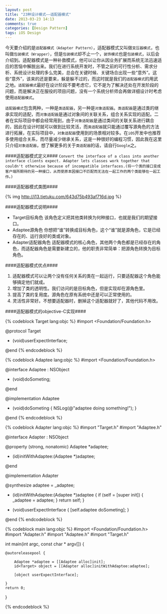 ```yaml
---
layout: post
title: "23种设计模式——适配器模式"
date: 2013-03-23 14:13
comments: true
categories: [Design Pattern]
tags: iOS Design
---
```


今天要介绍的是`适配器模式（Adapter Pattern）`，适配器模式又叫做`变压器模式`，也叫做`包装模式（Wrapper）`，但是`包装模式`却不止一个，`装饰模式`也是`包装模式`，以后会介绍到。适配器模式是一种补救模式，他可以让你从因业务扩展而系统无法迅速适应的苦恼中解脱出来。我们在进行系统开发时，不管之前的可行性分析、需求分析、系统设计处理的多么完美，总会在关键时候、关键场合出现一些“意外”。这些“意外”，该来的还是要来，躲是躲不过的，而这时就是我们的`适配器模式`的用武之地。`适配器模式`最好在设计阶段不要考虑它，它不是为了解决还处在开发阶段的问题，而是解决正在服役的项目问题，没有一个系统分析师会再做详细设计时考虑使用`适配器模式`。

`适配器模式`包含两种，一种是`类适配器`，另一种是`对象适配器`。`类适配器`是通过类的继承实现的适配，而`对象适配器`是通过对象间的关联关系，组合关系实现的适配。二者在实际项目中都会经常用到，由于`对象适配器`是通过类间的关联关系进行耦合的，因此在设计时就可以做到比较灵活，而`类适配器`就只能通过覆写源角色的方法进行拓展，在实际项目中，`对象适配器`使用到的场景相对较多。在`iOS`开发中也推荐多使用组合关系，而尽量减少继承关系，这是一种很好的编程习惯，因此我在这里只介绍`对象适配器`，想了解更多的关于`类适配器`的话，请自行`Google`之。

####适配器模式定义####
`Convert the interface of a class into another interface clients expect. Adapter lets classes work together that couldn't otherwise because of incompatible interfaces.(将一个类的接口变成客户端所期待的另一种接口，从而使原本因接口不匹配而无法在一起工作的两个类能够在一起工作。)`

<!-- More -->

####适配器模式类图####

{% img http://i13.tietuku.com/643d75b493af716d.jpg %}

####适配器模式说明####

+ Target目标角色
 该角色定义把其他类转换为何种接口，也就是我们的期望接口。
+ Adaptee源角色
 你想把“谁”转换成目标角色，这个“谁”就是源角色，它是已经存在的、运行良好的类或对象。
+ Adapter适配器角色
 适配器模式的核心角色，其他两个角色都是已经存在的角色，而适配器角色是需要新建立的，他的职责非常简单：把源角色转换为目标角色。
 
####适配器模式优点####

1. 适配器模式可以让两个没有任何关系的类在一起运行，只要适配器这个角色能够搞定他们就成。
2. 增加了类的透明性。我们访问的是目标角色，但是实现却在源角色里。
3. 提高了类的复用度。源角色在原有系统中还是可以正常使用的。
4. 灵活性非常好。不想要适配器时，删掉这个适配器就好了，其他代码不用改。

####适配器模式的objective-C实现####

{% codeblock Target lang:objc %}
#import <Foundation/Foundation.h>

@protocol Target <NSObject>

- (void)userExpectInterface;

@end
{% endcodeblock %}

{% codeblock Adaptee lang:objc %}
#import <Foundation/Foundation.h>

@interface Adaptee : NSObject

- (void)doSometing;

@end

@implementation Adaptee

- (void)doSometing
{
    NSLog(@"adaptee doing something!");
}

@end
{% endcodeblock %}

{% codeblock Adapter lang:objc %}
#import "Target.h"
#import "Adaptee.h"

@interface Adapter : NSObject<Target>

@property (strong, nonatomic) Adaptee *adaptee;

- (id)initWithAdaptee:(Adaptee *)adaptee;

@end

@implementation Adapter

@synthesize adaptee = _adaptee;


- (id)initWithAdaptee:(Adaptee *)adaptee
{
    if (self = [super init]) {
        _adaptee = adaptee;
    }
    return self;
}

- (void)userExpectInterface
{
    [self.adaptee doSometing];
}

@end
{% endcodeblock %}

{% codeblock main lang:objc %}
#import <Foundation/Foundation.h>
#import "Adapter.h"
#import "Adaptee.h"
#import "Target.h"

int main(int argc, const char * argv[])
{

    @autoreleasepool {
        
        Adaptee *adaptee = [[Adaptee alloc]init];
        id<Target> object = [[Adapter alloc]initWithAdaptee:adaptee];
        
        [object userExpectInterface];
        
    }
    return 0;
}

{% endcodeblock %}
